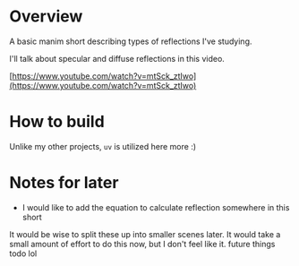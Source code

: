 # Overview

A basic manim short describing types of reflections I've studying.

I'll talk about specular and diffuse reflections in this video.

[https://www.youtube.com/watch?v=mtSck_ztIwo](https://www.youtube.com/watch?v=mtSck_ztIwo)

# How to build

Unlike my other projects, `uv` is utilized here more :)

# Notes for later

- I would like to add the equation to calculate reflection somewhere in this short

It would be wise to split these up into smaller scenes later.
It would take a small amount of effort to do this now, but I don't feel like it.
future things todo lol
